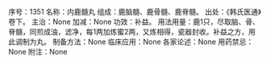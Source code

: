 序号：1351
名称：内鹿髓丸
组成：鹿脑髓、鹿骨髓、鹿脊髓。
出处：《韩氏医通》卷下。
主治：None
加减：None
功效：补益。
用法用量：鹿1只，尽取脑、骨、脊髓，同煎成油，滤净，每1两加炼蜜2两，又炼相得，瓷器封收。补益之方，用此调制为丸。
制备方法：None
临床应用：None
各家论述：None
用药禁忌：None
附注：None
